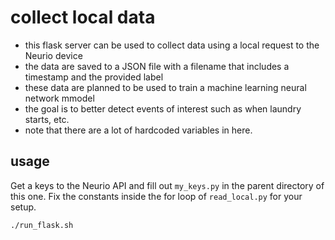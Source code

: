 # collect local data

- this flask server can be used to collect data using a local request to the Neurio device
- the data are saved to a JSON file with a filename that includes a timestamp and the provided label
- these data are planned to be used to train a machine learning neural network mmodel
- the goal is to better detect events of interest such as when laundry starts, etc.
- note that there are a lot of hardcoded variables in here.

## usage

Get a keys to the Neurio API and fill out `my_keys.py` in the parent directory of this one.
Fix the constants inside the for loop of `read_local.py` for your setup.

`./run_flask.sh`

